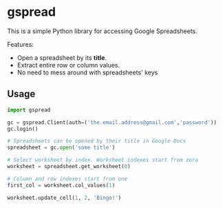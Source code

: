 # gspread

This is a simple Python library for accessing Google Spreadsheets.

Features:

* Open a spreadsheet by its **title**.
* Extract entire row or column values.
* No need to mess around with spreadsheets' keys

## Usage

~~~python
import gspread

gc = gspread.Client(auth=('the.email.address@gmail.com','password'))
gc.login()

# Spreadsheets can be opened by their title in Google Docs
spreadsheet = gc.open('some title')

# Select worksheet by index. Worksheet indexes start from zero
worksheet = spreadsheet.get_worksheet(0)

# Column and row indexes start from one
first_col = worksheet.col_values(1)

worksheet.update_cell(1, 2, 'Bingo!')
~~~
